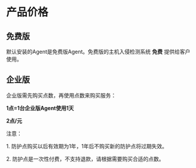 

# 产品价格

## 免费版

默认安装的Agent是免费版Agent。免费版的主机入侵检测系统 <wrap em>**免费**</wrap> 提供给客户使用。

## 企业版

企业版需先购买点数，再使用点数来购买服务：

**1点=1台企业版Agent使用1天**

**2点/元**

<wrap em>注意：</wrap>

1\. 防护点购买以后<wrap em>有效期为1年</wrap>，1年后不购买新的防护点将过期失效。

2\. 防护点是一次性付费，<wrap em>不支持退款</wrap>，请根据需要购买合适的点数。
